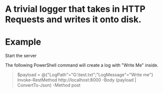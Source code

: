 ﻿# A trivial logger that takes in HTTP Requests and writes it onto disk.

# Example

Start the server

The following PowerShell command will create a log with "Write Me" inside.
> $payload = @{"LogPath"="G:\test.txt";"LogMessage"="Write me"}
> Invoke-RestMethod http://localhost:8000 -Body $($payload | ConvertTo-Json)  -Method post

